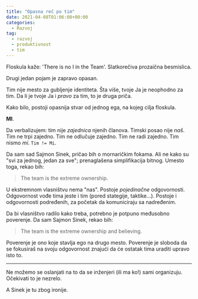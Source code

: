 ```yaml
---
title: "Opasna reč po tim"
date: 2021-04-08T01:06:08+00:00
categories:
  - Razvoj
tag:
  - razvoj
  - produktivnost
  - tim
---
```


Floskula kaže: 'There is no I in the Team'. Slatkorečiva prozaična besmislica.

Drugi jedan pojam je zapravo opasan.

<!--more-->

Tim nije mesto za gubljenje identiteta. Šta više, tvoje Ja je neophodno za tim. Da li je tvoje Ja i _pravo_ za tim, to je druga priča.

Kako bilo, postoji opasnija stvar od jednog ega, na kojeg cilja floskula.

**MI**.

Da verbalizujem: tim nije _zajednica_ njenih članova. Timski posao nije _naš_. Tim ne trpi zajedno. Tim ne odlučuje zajedno. Tim ne radi zajedno. Tim nismo _mi_. `Tim != Mi`.

Da sam sad Sajmon Sinek, pričao bih o mornaričkim fokama. Ali ne kako su "svi za jednog, jedan za sve"; prenaglašena simplifikacija bitnog. Umesto toga, rekao bih:

> The team is the extreme ownership.

U ekstremnom vlasništvu nema "nas". Postoje _pojedinačne_ odgovornosti. Odgovornost vođe tima jeste i tim (pored stategije, taktike...). Postoje i odgovornosti podređenih, za početak da komuniciraju sa nadređenim.

Da bi vlasništvo radilo kako treba, potrebno je potpuno međusobno poverenje. Da sam Sajmon Sinek, rekao bih:

> The team is the extreme ownership and believing.

Poverenje je ono koje stavlja ego na drugo mesto. Poverenje je sloboda da se fokusiraš na svoju odgovornost znajući da će ostatak tima uraditi upravo isto to.

----

Ne možemo se oslanjati na to da se inženjeri (ili ma ko!) sami organizuju. Očekivati to je nezrelo.

A Sinek je tu zbog ironije.
